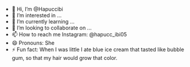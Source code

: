 - 👋 Hi, I’m @Hapuccibi
- 👀 I’m interested in ...
- 🌱 I’m currently learning ...
- 💞️ I’m looking to collaborate on ...
- 📫 How to reach me  Instagram: @hapucc_ibi05
- 😄 Pronouns: She 
- ⚡ Fun fact: When I was little I ate blue ice cream that tasted like bubble gum, so that my hair would grow that color.

<!---
Hapuccibi/Hapuccibi is a ✨ special ✨ repository because its `README.md` (this file) appears on your GitHub profile.
You can click the Preview link to take a look at your changes.
--->
